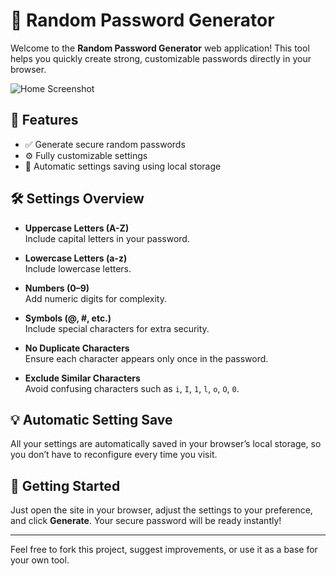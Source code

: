 # 🔐 Random Password Generator

Welcome to the **Random Password Generator** web application! This tool helps you quickly create strong, customizable passwords directly in your browser.

![Home Screenshot](/home.png)

## 🚀 Features

- ✅ Generate secure random passwords
- ⚙️ Fully customizable settings
- 💾 Automatic settings saving using local storage

## 🛠️ Settings Overview

- **Uppercase Letters (A-Z)**  
  Include capital letters in your password.

- **Lowercase Letters (a-z)**  
  Include lowercase letters.

- **Numbers (0–9)**  
  Add numeric digits for complexity.

- **Symbols (@, #, etc.)**  
  Include special characters for extra security.

- **No Duplicate Characters**  
  Ensure each character appears only once in the password.

- **Exclude Similar Characters**  
  Avoid confusing characters such as `i`, `I`, `1`, `l`, `o`, `O`, `0`.

## 💡 Automatic Setting Save

All your settings are automatically saved in your browser’s local storage, so you don’t have to reconfigure every time you visit.

## 📂 Getting Started

Just open the site in your browser, adjust the settings to your preference, and click **Generate**. Your secure password will be ready instantly!

---

Feel free to fork this project, suggest improvements, or use it as a base for your own tool.
